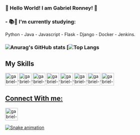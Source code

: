 ### 🤘 Hello World! I am Gabriel Ronney! 🤘
  
### - 📚🧠 I'm currently studying:

Python - Java - Javascript - Flask - Django - Docker - Jenkins. <h3> 


![Anurag's GitHub stats](https://github-readme-stats.vercel.app/api?username=gabrielronney62&show_icons=true&theme=dark)
[![Top Langs](https://github-readme-stats.vercel.app/api/top-langs/?username=gabrielronney62&show_icons=true&theme=dark)

## My Skills

<a href="https://www.linux.org/pages/download/" target="_blank">
<img align="center" alt="gabriel-linux" height="40" width="40" src="https://cdn.jsdelivr.net/gh/devicons/devicon/icons/linux/linux-original.svg"</a>
  
<a href="https://www.microsoft.com/pt-br/windows/" target="_blank">
<img align="center" alt="gabriel-windows" height="40" width="40" src="https://cdn.jsdelivr.net/gh/devicons/devicon/icons/windows8/windows8-original.svg"</a>
  
<a href="https://html.spec.whatwg.org/multipage/" target="_blank">
<img align="center" alt="gabriel-html5" height="40" width="40" src="https://cdn.jsdelivr.net/gh/devicons/devicon/icons/html5/html5-original.svg"</a> 
  
<a href="https://www.w3.org/Style/CSS/Overview.en.html" target="_blank">
<img align="center" alt="gabriel-css3" height="40" width="40" src="https://cdn.jsdelivr.net/gh/devicons/devicon/icons/css3/css3-original.svg"</a> 
  
<a href="https://getbootstrap.com/" target="_blank">
<img align="center" alt="gabriel-bootsrapt" heigh="40" width="40" src="https://cdn.jsdelivr.net/gh/devicons/devicon/icons/bootstrap/bootstrap-plain-wordmark.svg"</a> 
  
<a href="https://linuxhint.com/30_bash_script_examples/" target="_blank">
<img align="center" alt="gabriel-bash" height="40" width="40" src="https://cdn.jsdelivr.net/gh/devicons/devicon/icons/bash/bash-original.svg"</a>  
  
<a href="https://www.mysql.com/" target="_blank">
<img align="center" alt="gabriel-mysql" height="40" width="40" src="https://cdn.jsdelivr.net/gh/devicons/devicon/icons/mysql/mysql-original-wordmark.svg"</a> 
  
<a href="https://www.python.org/" target="_blank">
<img align="center" alt="gabriel-python" height="40" width="40" src="https://cdn.jsdelivr.net/gh/devicons/devicon/icons/python/python-original-wordmark.svg"</a>
  
  
## Connect With me:
  
<a href="https://www.linkedin.com/in/gabrielronneydasilva/" target="_blank">
<img align="center" alt="gabriel-linkedin" height="40" width="40" src="https://cdn.jsdelivr.net/gh/devicons/devicon/icons/linkedin/linkedin-original.svg"</a>
  

  
![Snake animation](https://github.com/gabrielronney62/gabrielronney62/blob/output/github-contribution-grid-snake.svg)
